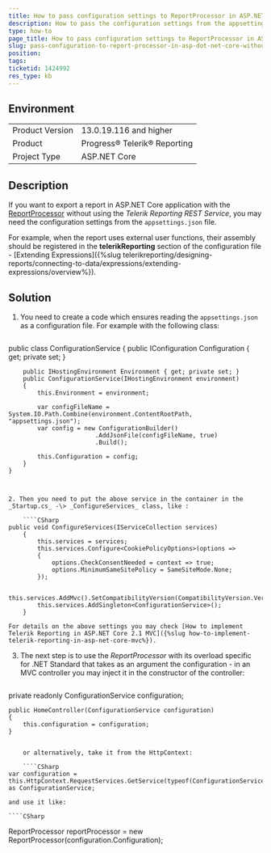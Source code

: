 ```yaml
---
title: How to pass configuration settings to ReportProcessor in ASP.NET Core application that does not use REST Service
description: How to pass the configuration settings from the appsettings.json file to ReportProcessor in ASP.NET Core application that does not use Telerik Reporting REST Service
type: how-to
page_title: How to pass configuration settings to ReportProcessor in ASP.NET Core application that does not use Telerik Reporting REST Service
slug: pass-configuration-to-report-processor-in-asp-dot-net-core-without-rest-service
position: 
tags: 
ticketid: 1424992
res_type: kb
---
```


## Environment
<table>
	<tbody>
		<tr>
			<td>Product Version</td>
			<td>13.0.19.116 and higher</td>
		</tr>
		<tr>
			<td>Product</td>
			<td>Progress® Telerik® Reporting</td>
		</tr>
		<tr>
			<td>Project Type</td>
			<td>ASP.NET Core</td>
		</tr>
	</tbody>
</table>


## Description

If you want to export a report in ASP.NET Core application with the [ReportProcessor](/api/telerik.reporting.processing.reportprocessor) without using the _Telerik Reporting REST Service_, you may need the configuration settings from the `appsettings.json` file. 

For example, when the report uses external user functions, their assembly should be registered in the __telerikReporting__ section of the configuration file - [Extending Expressions]({%slug telerikreporting/designing-reports/connecting-to-data/expressions/extending-expressions/overview%}).

## Solution

1. You need to create a code which ensures reading the `appsettings.json` as a configuration file. For example with the following class:

	````CSharp
public class ConfigurationService
	{
		public IConfiguration Configuration { get; private set; }

		public IHostingEnvironment Environment { get; private set; }
		public ConfigurationService(IHostingEnvironment environment)
		{
			this.Environment = environment;

			var configFileName = System.IO.Path.Combine(environment.ContentRootPath, "appsettings.json");
			var config = new ConfigurationBuilder()
							.AddJsonFile(configFileName, true)
							.Build();

			this.Configuration = config;
		}
	}
````


2. Then you need to put the above service in the container in the _Startup.cs_ -\> _ConfigureServices_ class, like :

	````CSharp
public void ConfigureServices(IServiceCollection services)
	{
		this.services = services;
		this.services.Configure<CookiePolicyOptions>(options =>
		{
			options.CheckConsentNeeded = context => true;
			options.MinimumSameSitePolicy = SameSiteMode.None;
		});
		
		this.services.AddMvc().SetCompatibilityVersion(CompatibilityVersion.Version_2_2);
		this.services.AddSingleton<ConfigurationService>();
	}
````

	For details on the above settings you may check [How to implement Telerik Reporting in ASP.NET Core 2.1 MVC]({%slug how-to-implement-telerik-reporting-in-asp-net-core-mvc%}).

3. The next step is to use the _ReportProcessor_ with its overload specific for .NET Standard that takes as an argument the configuration - in an MVC controller you may inject it in the constructor of the controller:

	````CSharp
private readonly ConfigurationService configuration;

	public HomeController(ConfigurationService configuration)
	{
		this.configuration = configuration;
	}
````

	or alternatively, take it from the HttpContext:

	````CSharp
var configuration = this.HttpContext.RequestServices.GetService(typeof(ConfigurationService)) as ConfigurationService;
````

	and use it like:

	````CSharp
ReportProcessor reportProcessor = new ReportProcessor(configuration.Configuration);
````


